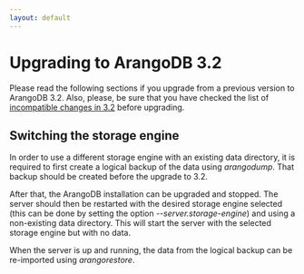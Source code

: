 ```yaml
---
layout: default
---
```

Upgrading to ArangoDB 3.2
=========================

Please read the following sections if you upgrade from a previous
version to ArangoDB 3.2. Also, please, be sure that you have checked the list
of [incompatible changes in 3.2](release-notes-upgrading-changes32.html) before
upgrading.

Switching the storage engine
----------------------------

In order to use a different storage engine with an existing data directory,
it is required to first create a logical backup of the data using *arangodump*.
That backup should be created before the upgrade to 3.2.

After that, the ArangoDB installation can be upgraded and stopped. The server
should then be restarted with the desired storage engine selected (this can be 
done by setting the option *--server.storage-engine*) and using a non-existing 
data directory. This will start the server with the selected storage engine
but with no data.

When the server is up and running, the data from the logical backup can be 
re-imported using *arangorestore*.
